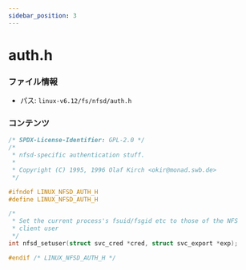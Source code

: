 ```yaml
---
sidebar_position: 3
---
```

# auth.h

### ファイル情報

- パス: `linux-v6.12/fs/nfsd/auth.h`

### コンテンツ

```h
/* SPDX-License-Identifier: GPL-2.0 */
/*
 * nfsd-specific authentication stuff.
 *
 * Copyright (C) 1995, 1996 Olaf Kirch <okir@monad.swb.de>
 */

#ifndef LINUX_NFSD_AUTH_H
#define LINUX_NFSD_AUTH_H

/*
 * Set the current process's fsuid/fsgid etc to those of the NFS
 * client user
 */
int nfsd_setuser(struct svc_cred *cred, struct svc_export *exp);

#endif /* LINUX_NFSD_AUTH_H */

```
